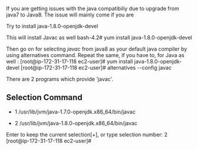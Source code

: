 If you are getting issues with the java compatibiliy due to upgrade from java7 to Java8.
The issue will mainly come if you are 

Try to install  java-1.8.0-openjdk-devel

This will install Javac as well
bash-4.2# yum install java-1.8.0-openjdk-devel

Then go on for selecting *javac* from java8  as your default java compiler by using alternatives command.
Repeat the same, if you have to, for Java as well  :
[root@ip-172-31-17-118 ec2-user]#  yum install java-1.8.0-openjdk-devel
[root@ip-172-31-17-118 ec2-user]# alternatives --config javac

There are 2 programs which provide 'javac'.

  Selection    Command
-----------------------------------------------
*  1           /usr/lib/jvm/java-1.7.0-openjdk.x86_64/bin/javac
 + 2           /usr/lib/jvm/java-1.8.0-openjdk.x86_64/bin/javac

Enter to keep the current selection[+], or type selection number: 2
[root@ip-172-31-17-118 ec2-user]#
